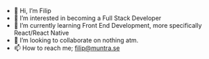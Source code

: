 - 👋 Hi, I’m Filip
- 👀 I’m interested in becoming a Full Stack Developer
- 🌱 I’m currently learning Front End Development, more specifically React/React Native
- 💞️ I’m looking to collaborate on nothing atm.
- 📫 How to reach me; filip@muntra.se

